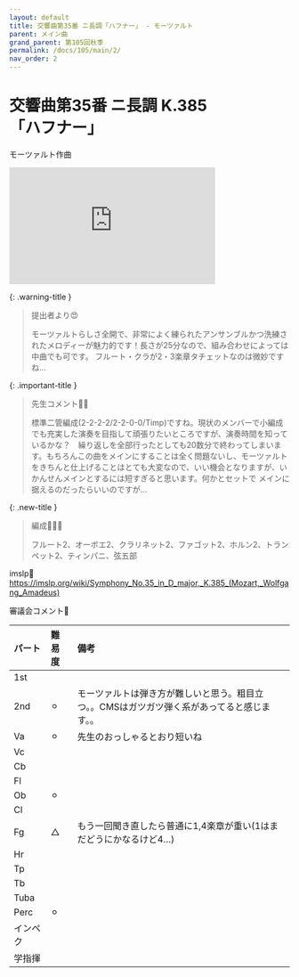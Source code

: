 ```yaml
---
layout: default
title: 交響曲第35番 ニ長調「ハフナー」 - モーツァルト
parent: メイン曲
grand_parent: 第105回秋季
permalink: /docs/105/main/2/
nav_order: 2
---
```


# 交響曲第35番 ニ長調 K.385<br>「ハフナー」

モーツァルト作曲

<iframe width="370" height="210" src="https://www.youtube.com/embed/LDBmGj9xxpM?si=WemtC9dTicGDXgyE" title="YouTube video player" frameborder="0" allow="accelerometer; autoplay; clipboard-write; encrypted-media; gyroscope; picture-in-picture; web-share" referrerpolicy="strict-origin-when-cross-origin" allowfullscreen></iframe>

{: .warning-title }
> 提出者より😍
>
> モーツァルトらしさ全開で、非常によく練られたアンサンブルかつ洗練されたメロディーが魅力的です！長さが25分なので、組み合わせによっては中曲でも可です。
フルート・クラが2・3楽章タチェットなのは微妙ですね...

{: .important-title }
> 先生コメント🤵‍♂️
>
> 標準二管編成(2-2-2-2/2-2-0-0/Timp)ですね。現状のメンバーで小編成でも充実した演奏を目指して頑張りたいところですが、演奏時間を知っているかな？　繰り返しを全部行ったとしても20数分で終わってしまいます。もちろんこの曲をメインにすることは全く問題ないし、モーツァルトをきちんと仕上げることはとても大変なので、いい機会となりますが、いかんせんメインとするには短すぎると思います。何かとセットで メインに据えるのだったらいいのですが…

{: .new-title }
> 編成🎻🎺🥁
>
> フルート2、オーボエ2、クラリネット2、ファゴット2、ホルン2、トランペット2、ティンパニ、弦五部

imslp🎼
<a href="https://imslp.org/wiki/Symphony_No.35_in_D_major,_K.385_(Mozart,_Wolfgang_Amadeus)">https://imslp.org/wiki/Symphony_No.35_in_D_major,_K.385_(Mozart,_Wolfgang_Amadeus)</a>

審議会コメント📝

| パート       | 難易度          | 備考 |
|:-------------|:------------------|:------|
| 1st         |  |  |
| 2nd | ⚪︎  | モーツァルトは弾き方が難しいと思う。粗目立つ。。CMSはガツガツ弾く系があってると感じます。。 |
| Va         | ⚪︎  | 先生のおっしゃるとおり短いね |
| Vc          |  |  |
| Cb | |  |
| Fl         |   |  |
| Ob         | ⚪︎ |  |
| Cl         |   |  |
| Fg          | △| もう一回聞き直したら普通に1,4楽章が重い(1はまだどうにかなるけど4…) |
| Hr |  | |
| Tp         |   |  |
| Tb         |  |  |
| Tuba         |   |  |
| Perc          | ⚪︎ |  |
| インペク |  | |
| 学指揮         |   |  |